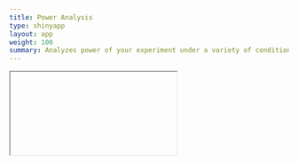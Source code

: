 ```yaml
---
title: Power Analysis
type: shinyapp
layout: app
weight: 100
summary: Analyzes power of your experiment under a variety of conditions
---
```

<iframe src="//52.24.141.166:3838/power_analysis"></iframe>
